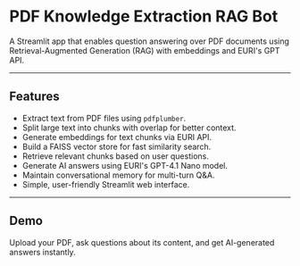 # PDF Knowledge Extraction RAG Bot

A Streamlit app that enables question answering over PDF documents using Retrieval-Augmented Generation (RAG) with embeddings and EURI's GPT API.

---

## Features

- Extract text from PDF files using `pdfplumber`.
- Split large text into chunks with overlap for better context.
- Generate embeddings for text chunks via EURI API.
- Build a FAISS vector store for fast similarity search.
- Retrieve relevant chunks based on user questions.
- Generate AI answers using EURI's GPT-4.1 Nano model.
- Maintain conversational memory for multi-turn Q&A.
- Simple, user-friendly Streamlit web interface.

---

## Demo

Upload your PDF, ask questions about its content, and get AI-generated answers instantly.
